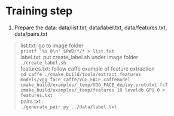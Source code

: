 # Training step #
1. Prepare the data:	data/list.txt,	data/label.txt,	data/features.txt,	data/pairs.txt
     
 >list.txt: go to image folder     
     ```
     printf '%s 0\n' $PWD/*/* > list.txt
     ```     
 >label.txt: put create_label.sh under image folder     
     ```
     ./create_label.sh
     ```     
 >features.txt: follow caffe example of feature extraction     
     ```
     cd caffe
     ./cmake_build/tools/extract_features models/vgg_face_caffe/VGG_FACE.caffemodel cmake_build/examples/_temp/VGG_FACE_deploy.prototxt fc7 cmake_build/examples/_temp/features 10 leveldb GPU 0 > features.txt
     ```     
 >pairs.txt :     
     ```
     ./generate_pair.py ../data/label.txt
     ```
     
